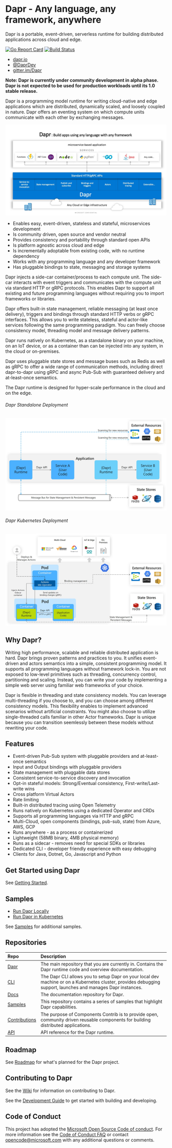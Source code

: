 # Dapr - Any language, any framework, anywhere

Dapr is a portable, event-driven, serverless runtime for building distributed applications across cloud and edge.

[![Go Report Card](https://goreportcard.com/badge/github.com/dapr/dapr)](https://goreportcard.com/report/github.com/dapr/dapr)
[![Build Status](https://dev.azure.com/azure-octo/Dapr/_apis/build/status/builds/dapr%20build?branchName=master)](https://dev.azure.com/azure-octo/Dapr/_build/latest?definitionId=5&branchName=master)


- [dapr.io](https://dapr.io)
- [@DaprDev](https://twitter.com/DaprDev)
- [gitter.im/Dapr](https://gitter.im/Dapr/community)

__Note: Dapr is currently under community development in alpha phase. Dapr is not expected to be used for production workloads until its 1.0 stable release.__

Dapr is a programming model runtime for writing cloud-native and edge applications which are distributed, dynamically scaled, and loosely coupled in nature. Dapr offers an eventing system on which compute units communicate with each other by exchanging messages.

![Dapr Conceptual Model](/img/dapr_conceptual_model.jpg)

- Enables easy, event-driven, stateless and stateful, microservices development
- Is community driven, open source and vendor neutral
- Provides consistency and portability through standard open APIs
- Is platform agnostic across cloud and edge 
- Is incrementally adoptable from existing code, with no runtime dependency 
- Works with any programming language and any developer framework
- Has pluggable bindings to state, messaging and storage systems

Dapr injects a side-car container/process to each compute unit. The side-car interacts with event triggers and communicates with the compute unit via standard HTTP or gRPC protocols. This enables Dapr to support all existing and future programming languages without requiring you to import frameworks or libraries.

Dapr offers built-in state management, reliable messaging (at least once delivery), triggers and bindings through standard HTTP verbs or gRPC interfaces. This allows you to write stateless, stateful and actor-like services following the same programming paradigm. You can freely choose consistency model, threading model and message delivery patterns.

Dapr runs natively on Kubernetes, as a standalone binary on your machine, on an IoT device, or as a container than can be injected into any system, in the cloud or on-premises.

Dapr uses pluggable state stores and message buses such as Redis as well as gRPC to offer a wide range of communication methods, including direct dapr-to-dapr using gRPC and async Pub-Sub with guaranteed delivery and at-least-once semantics.

The Dapr runtime is designed for hyper-scale performance in the cloud and on the edge.

###### Dapr Standalone Deployment

![Dapr Standalone](/img/dapr_standalone.jpg)

###### Dapr Kubernetes Deployment

![Dapr on Kubernetes](/img/dapr_k8s.jpg)

## Why Dapr?

Writing high performance, scalable and reliable distributed application is hard. Dapr brings proven patterns and practices to you. It unifies event-driven and actors semantics into a simple, consistent programming model. It supports all programming languages without framework lock-in. You are not exposed to low-level primitives such as threading, concurrency control, partitioning and scaling. Instead, you can write your code by implementing a simple web server using familiar web frameworks of your choice.

Dapr is flexible in threading and state consistency models. You can leverage multi-threading if you choose to, and you can choose among different consistency models. This flexibility enables to implement advanced scenarios without artificial constraints. You might also choose to utilize single-threaded calls familiar in other Actor frameworks. Dapr is unique because you can transition seemlessly between these models without rewriting your code. 

## Features

* Event-driven Pub-Sub system with pluggable providers and at-least-once semantics
* Input and Output bindings with pluggable providers
* State management with pluggable data stores
* Consistent service-to-service discovery and invocation
* Opt-in stateful models: Strong/Eventual consistency, First-write/Last-write wins
* Cross platform Virtual Actors
* Rate limiting
* Built-in distributed tracing using Open Telemetry
* Runs natively on Kubernetes using a dedicated Operator and CRDs
* Supports all programming languages via HTTP and gRPC
* Multi-Cloud, open components (bindings, pub-sub, state) from Azure, AWS, GCP
* Runs anywhere - as a process or containerized
* Lightweight (58MB binary, 4MB physical memory)
* Runs as a sidecar - removes need for special SDKs or libraries
* Dedicated CLI - developer friendly experience with easy debugging
* Clients for Java, Dotnet, Go, Javascript and Python

## Get Started using Dapr

See [Getting Started](https://github.com/dapr/docs/tree/master/getting-started).

## Samples

* [Run Dapr Locally](https://github.com/dapr/samples/tree/master/1.hello-world)
* [Run Dapr in Kubernetes](https://github.com/dapr/samples/tree/master/2.hello-kubernetes)

See [Samples](https://github.com/dapr/samples) for additional samples.

## Repositories

| Repo | Description |
|:-----|:------------|
| [Dapr](https://github.com/dapr/dapr) | The main repository that you are currently in. Contains the Dapr runtime code and overview documentation.
| [CLI](https://github.com/dapr/cli) | The Dapr CLI allows you to setup Dapr on your local dev machine or on a Kubernetes cluster, provides debugging support, launches and manages Dapr instances.
| [Docs](https://github.com/dapr/docs) | The documentation repository for Dapr.
| [Samples](https://github.com/dapr/samples) | This repository contains a series of samples that highlight Dapr capabilities.
| [Contributions](https://github.com/dapr/components-contrib) | The purpose of Components Contrib is to provide open, community driven reusable components for building distributed applications. 
| [API](https://github.com/dapr/docs/tree/master/reference/api) | API reference for the Dapr runtime.

## Roadmap

See [Roadmap](https://github.com/dapr/dapr/wiki/Roadmap) for what's planned for the Dapr project.

## Contributing to Dapr

See the [Wiki](https://github.com/dapr/dapr/wiki) for information on contributing to Dapr.

See the [Development Guide](https://github.com/dapr/dapr/blob/master/docs/development) to get started with building and developing.

## Code of Conduct

 This project has adopted the [Microsoft Open Source Code of conduct](https://opensource.microsoft.com/codeofconduct/).
 For more information see the [Code of Conduct FAQ](https://opensource.microsoft.com/codeofconduct/faq/) or contact [opencode@microsoft.com](mailto:opencode@microsoft.com) with any additional questions or comments.
